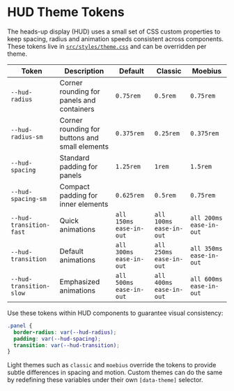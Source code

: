 # HUD Theme Tokens

The heads-up display (HUD) uses a small set of CSS custom properties to keep spacing,
radius and animation speeds consistent across components. These tokens live in
[`src/styles/theme.css`](../src/styles/theme.css) and can be overridden per theme.

| Token                   | Description                                    | Default                 | Classic                 | Moebius                 |
| ----------------------- | ---------------------------------------------- | ----------------------- | ----------------------- | ----------------------- |
| `--hud-radius`          | Corner rounding for panels and containers      | `0.75rem`               | `0.5rem`                | `0.75rem`               |
| `--hud-radius-sm`       | Corner rounding for buttons and small elements | `0.375rem`              | `0.25rem`               | `0.375rem`              |
| `--hud-spacing`         | Standard padding for panels                    | `1.25rem`               | `1rem`                  | `1.5rem`                |
| `--hud-spacing-sm`      | Compact padding for inner elements             | `0.625rem`              | `0.5rem`                | `0.75rem`               |
| `--hud-transition-fast` | Quick animations                               | `all 150ms ease-in-out` | `all 100ms ease-in-out` | `all 200ms ease-in-out` |
| `--hud-transition`      | Default animations                             | `all 300ms ease-in-out` | `all 250ms ease-in-out` | `all 350ms ease-in-out` |
| `--hud-transition-slow` | Emphasized animations                          | `all 500ms ease-in-out` | `all 400ms ease-in-out` | `all 600ms ease-in-out` |

Use these tokens within HUD components to guarantee visual consistency:

```css
.panel {
  border-radius: var(--hud-radius);
  padding: var(--hud-spacing);
  transition: var(--hud-transition);
}
```

Light themes such as `classic` and `moebius` override the tokens to provide
subtle differences in spacing and motion. Custom themes can do the same by
redefining these variables under their own `[data-theme]` selector.
